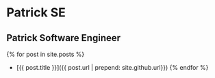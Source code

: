 # Patrick SE
## Patrick Software Engineer
{% for post in site.posts %}
* [{{ post.title }}]({{ post.url | prepend: site.github.url}})
{% endfor %}